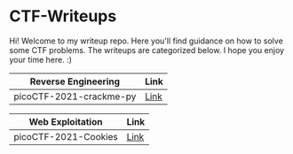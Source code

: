 # CTF-Writeups
Hi! Welcome to my writeup repo. Here you'll find guidance on how to solve some CTF problems. The writeups are categorized below. I hope you enjoy your time here. :)

Reverse Engineering     | Link
----------------------- | -----
picoCTF-2021-crackme-py | [Link](https://github.com/VictoriaGalvan/CTF-Writeups/blob/main/picoCTF-2021-crackme-py.md)




Web Exploitation        | Link
----------------------- | -----
picoCTF-2021-Cookies    | [Link](https://github.com/VictoriaGalvan/CTF-Writeups/blob/main/picoCTF-2021-Cookies.md)


